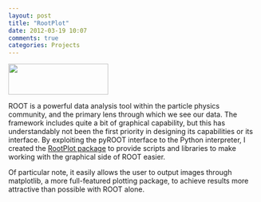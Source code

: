 ```yaml
---
layout: post
title: "RootPlot"
date: 2012-03-19 10:07
comments: true
categories: Projects
---
```


<a href="http://packages.python.org/rootplot"><img class="right" style="width:200px; height:62px;" src="http://packages.python.org/rootplot/_static/rootplot-logo.png"></a>

ROOT is a powerful data analysis tool within the particle physics community, and the primary lens through which we see our data. The framework includes quite a bit of graphical capability, but this has understandably not been the first priority in designing its capabilities or its interface.  By exploiting the pyROOT interface to the Python interpreter, I created the [RootPlot package](http://packages.python.org/rootplot) to provide scripts and libraries to make working with the graphical side of ROOT easier.

Of particular note, it easily allows the user to output images through matplotlib, a more full-featured plotting package, to achieve results more attractive than possible with ROOT alone.
